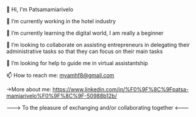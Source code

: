 👋 Hi, I'm Patsamamiarivelo

🔭 I’m currently working in the hotel industry

🌱 I’m currently learning the digital world, I am really a beginner

👯 I’m looking to collaborate on assisting entrepreneurs in delegating their administrative tasks so that they can focus on their main tasks

🤔 I’m looking for help to guide me in virtual assistantship


📫 How to reach me: myamhf8@gmail.com

->More about me: https://www.linkedin.com/in/%F0%9F%8C%9Fpatsa-mamiarivelo%F0%9F%8C%9F-50988b12b/



---> To the pleasure of exchanging and/or collaborating together <---
